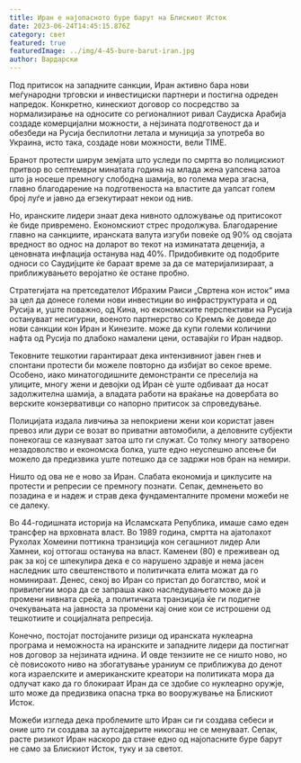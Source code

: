 ```yaml
---
title: Иран е најопасното буре барут на Блискиот Исток
date: 2023-06-24T14:45:15.876Z
category: свет
featured: true
featuredImage: ../img/4-45-bure-barut-iran.jpg
author: Вардарски
---
```

Под притисок на западните санкции, Иран активно бара нови меѓународни трговски и инвестициски партнери и постигна одреден напредок. Конкретно, кинескиот договор со посредство за нормализирање на односите со регионалниот ривал Саудиска Арабија создаде комерцијални можности, а нејзината подготвеност да и обезбеди на Русија беспилотни летала и муниција за употреба во Украина, исто така, создаде нови можности, вели TIME.

Бранот протести ширум земјата што уследи по смртта во полицискиот притвор во септември минатата година на млада жена уапсена затоа што ја носеше премногу слободна шамија, во голема мера згасна, главно благодарение на подготвеноста на властите да уапсат голем број луѓе и јавно да егзекутираат некои од нив.

Но, иранските лидери знаат дека нивното одложување од притисокот ќе биде привремено. Економскиот стрес продолжува. Благодарение главно на санкциите, иранската валута изгуби повеќе од 90% од својата вредност во однос на доларот во текот на изминатата деценија, а ценовната инфлација останува над 40%. Придобивките од подобрите односи со Саудијците ќе бараат време за да се материјализираат, а приближувањето веројатно ќе остане пробно.

Стратегијата на претседателот Ибрахим Раиси „Свртена кон исток“ има за цел да донесе големи нови инвестиции во инфраструктурата и од Русија и, уште поважно, од Кина, но економските перспективи на Русија остануваат несигурни, военото партнерство со Кремљ ќе доведе до нови санкции кон Иран и Кинезите. може да купи големи количини нафта од Русија по длабоко намалени цени, оставајќи го Иран надвор.

Тековните тешкотии гарантираат дека интензивниот јавен гнев и спонтани протести би можеле повторно да избијат во секое време. Особено, иако минатогодишните демонстранти се преселија на улиците, многу жени и девојки од Иран сè уште одбиваат да носат задолжителна шамија, а владата работи на враќање на довербата во верските конзервативци со напорно притисок за спроведување.

Полицијата издала ливчиња за непокриени жени кои користат јавен превоз или дури се возат во приватни автомобили, а деловните субјекти понекогаш се казнуваат затоа што ги служат. Со толку многу затворено незадоволство и економска болка, уште едно неуспешно апсење би можело да предизвика уште потешко да се задржи нов бран на немири.

Ништо од ова не е ново за Иран. Слабата економија и циклусите на протести и репресии се премногу познати. Сепак, демнењето во позадина е и надеж и страв дека фундаменталните промени можеби не се далеку.

Во 44-годишната историја на Исламската Република, имаше само еден трансфер на врховната власт. Во 1989 година, смртта на ајатолахот Рухолах Хомеини поттикна транзиција кон сегашниот лидер Али Хамнеи, кој оттогаш останува на власт. Каменеи (80) е преживеан од рак за кој се шпекулира дека е со нарушено здравје и нема јасен наследник што свештенството и политичката елита можат да го номинираат. Денес, секој во Иран со пристап до богатство, моќ и привилегии мора да се запраша како наследувањето може да ја промени нивната среќа, а политичката транзиција ќе ги подигне очекувањата на јавноста за промени кај оние кои се истрошени од тешкотиите и социјалната репресија.

Конечно, постојат постојаните ризици од иранската нуклеарна програма и неможноста на иранските и западните лидери да постигнат нов договор за нејзината иднина. И овде тензиите не се ништо ново, но сè повисокото ниво на збогатување ураниум се приближува до денот кога израелските и американските креатори на политиката мора да одлучат како да го блокираат Иран да се здобие со нуклеарно оружје, што може да предизвика опасна трка во вооружување на Блискиот Исток.

Можеби изгледа дека проблемите што Иран си ги создава себеси и оние што ги создава за аутсајдерите никогаш не се менуваат. Сепак, расте ризикот Иран наскоро да стане едно од најопасните буре барут не само за Блискиот Исток, туку и за светот.